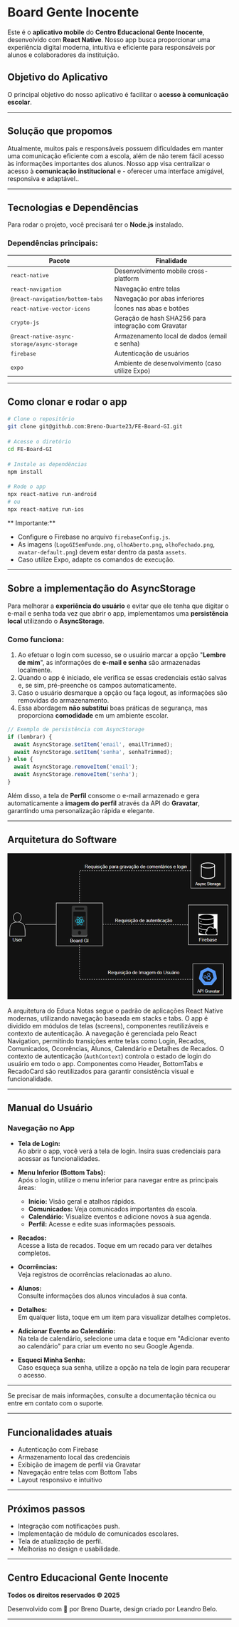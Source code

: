 # Board Gente Inocente

Este é o **aplicativo mobile** do **Centro Educacional Gente Inocente**, desenvolvido com **React Native**. Nosso app busca proporcionar uma experiência digital moderna, intuitiva e eficiente para responsáveis por alunos e colaboradores da instituição.

##  Objetivo do Aplicativo

O principal objetivo do nosso aplicativo é facilitar o **acesso à comunicação escolar**.

---

##  Solução que propomos

Atualmente, muitos pais e responsáveis possuem dificuldades em manter uma comunicação eficiente com a escola, além de não terem fácil acesso às informações importantes dos alunos. Nosso app visa centralizar o acesso à **comunicação institucional** e - oferecer uma interface amigável, responsiva e adaptável..

---

##  Tecnologias e Dependências

Para rodar o projeto, você precisará ter o **Node.js** instalado.

### **Dependências principais:**

| Pacote | Finalidade |
| --- | --- |
| `react-native` | Desenvolvimento mobile cross-platform |
| `react-navigation` | Navegação entre telas |
| `@react-navigation/bottom-tabs` | Navegação por abas inferiores |
| `react-native-vector-icons` | Ícones nas abas e botões |
| `crypto-js` | Geração de hash SHA256 para integração com Gravatar |
| `@react-native-async-storage/async-storage` | Armazenamento local de dados (email e senha) |
| `firebase` | Autenticação de usuários |
| `expo` | Ambiente de desenvolvimento (caso utilize Expo) |

---

##  Como clonar e rodar o app

```bash
# Clone o repositório
git clone git@github.com:Breno-Duarte23/FE-Board-GI.git

# Acesse o diretório
cd FE-Board-GI

# Instale as dependências
npm install

# Rode o app
npx react-native run-android
# ou
npx react-native run-ios
```

** Importante:**  
- Configure o Firebase no arquivo `firebaseConfig.js`.  
- As imagens (`LogoGISemFundo.png`, `olhoAberto.png`, `olhoFechado.png`, `avatar-default.png`) devem estar dentro da pasta `assets`.  
- Caso utilize Expo, adapte os comandos de execução.  

---

##  Sobre a implementação do AsyncStorage

Para melhorar a **experiência do usuário** e evitar que ele tenha que digitar o e-mail e senha toda vez que abrir o app, implementamos uma **persistência local** utilizando o **AsyncStorage**.

### **Como funciona:**

1. Ao efetuar o login com sucesso, se o usuário marcar a opção "**Lembre de mim**", as informações de **e-mail e senha** são armazenadas localmente.
2. Quando o app é iniciado, ele verifica se essas credenciais estão salvas e, se sim, pré-preenche os campos automaticamente.
3. Caso o usuário desmarque a opção ou faça logout, as informações são removidas do armazenamento.
4. Essa abordagem **não substitui** boas práticas de segurança, mas proporciona **comodidade** em um ambiente escolar.

```js
// Exemplo de persistência com AsyncStorage
if (lembrar) {
  await AsyncStorage.setItem('email', emailTrimmed);
  await AsyncStorage.setItem('senha', senhaTrimmed);
} else {
  await AsyncStorage.removeItem('email');
  await AsyncStorage.removeItem('senha');
}
```

Além disso, a tela de **Perfil** consome o e-mail armazenado e gera automaticamente a **imagem do perfil** através da API do **Gravatar**, garantindo uma personalização rápida e elegante.

---
## Arquitetura do Software

![Diagrama da Arquitetura](image.png)

A arquitetura do Educa Notas segue o padrão de aplicações React Native modernas, utilizando navegação baseada em stacks e tabs. O app é dividido em módulos de telas (screens), componentes reutilizáveis e contexto de autenticação. A navegação é gerenciada pelo React Navigation, permitindo transições entre telas como Login, Recados, Comunicados, Ocorrências, Alunos, Calendário e Detalhes de Recados. O contexto de autenticação (`AuthContext`) controla o estado de login do usuário em todo o app. Componentes como Header, BottomTabs e RecadoCard são reutilizados para garantir consistência visual e funcionalidade.

---

## Manual do Usuário

### Navegação no App

- **Tela de Login:**  
  Ao abrir o app, você verá a tela de login. Insira suas credenciais para acessar as funcionalidades.

- **Menu Inferior (Bottom Tabs):**  
  Após o login, utilize o menu inferior para navegar entre as principais áreas:
  - **Início:** Visão geral e atalhos rápidos.
  - **Comunicados:** Veja comunicados importantes da escola.
  - **Calendário:** Visualize eventos e adicione novos à sua agenda.
  - **Perfil:** Acesse e edite suas informações pessoais.

- **Recados:**  
  Acesse a lista de recados. Toque em um recado para ver detalhes completos.

- **Ocorrências:**  
  Veja registros de ocorrências relacionadas ao aluno.

- **Alunos:**  
  Consulte informações dos alunos vinculados à sua conta.

- **Detalhes:**  
  Em qualquer lista, toque em um item para visualizar detalhes completos.

- **Adicionar Evento ao Calendário:**  
  Na tela de calendário, selecione uma data e toque em "Adicionar evento ao calendário" para criar um evento no seu Google Agenda.

- **Esqueci Minha Senha:**  
  Caso esqueça sua senha, utilize a opção na tela de login para recuperar o acesso.

---

Se precisar de mais informações, consulte a documentação técnica ou entre em contato com o suporte.

---

##  Funcionalidades atuais

- Autenticação com Firebase  
- Armazenamento local das credenciais  
- Exibição de imagem de perfil via Gravatar  
- Navegação entre telas com Bottom Tabs  
- Layout responsivo e intuitivo  

---

##  Próximos passos

- Integração com notificações push.  
- Implementação de módulo de comunicados escolares.  
- Tela de atualização de perfil.  
- Melhorias no design e usabilidade.

---

##  Centro Educacional Gente Inocente

**Todos os direitos reservados © 2025**  

Desenvolvido com 💛 por Breno Duarte, design criado por Leandro Belo.

---
